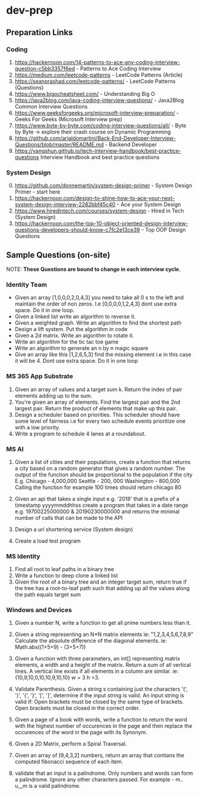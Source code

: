 # dev-prep

## Preparation Links
### Coding
1. https://hackernoon.com/14-patterns-to-ace-any-coding-interview-question-c5bb3357f6ed - Patterns to Ace Coding Interview
2. https://medium.com/leetcode-patterns - LeetCode Patterns (Article)
3. https://seanprashad.com/leetcode-patterns/ - LeetCode Patterns (Questions)
4. https://www.bigocheatsheet.com/ - Understanding Big O
5. https://java2blog.com/java-coding-interview-questions/ - Java2Blog Common Interview Questions
6. https://www.geeksforgeeks.org/microsoft-interview-preparation/ - Geeks For Geeks (Microsoft Interview prep)
7. https://www.byte-by-byte.com/coding-interview-questions/all/ - Byte by Byte -> explore their crash course on Dynamic Programming
8. https://github.com/arialdomartini/Back-End-Developer-Interview-Questions/blob/master/README.md - Backend Developer
9. https://yangshun.github.io/tech-interview-handbook/best-practice-questions Interview Handbook and best practice questions

### System Design
0. https://github.com/donnemartin/system-design-primer - System Design Primer - start here
1. https://hackernoon.com/design-to-shine-how-to-ace-your-next-system-design-interview-2282bbf45c40 - Ace your System Design
2. https://www.hiredintech.com/courses/system-design - Hired in Tech (System Design)
3. https://hackernoon.com/the-top-10-object-oriented-design-interview-questions-developers-should-know-c7fc2e13ce39 - Top OOP Design Questions


## Sample Questions (on-site) 
NOTE: **These Questions are bound to change in each interview cycle.**

### Identity Team
- Given an array [1,0,0,0,2,0,4,3] you need to take all 0 s to the left and maintain the order of non zeros. I.e [0,0,0,0,1,2,4,3] dont use extra space. Do it in one loop.
- Given a linked list write an algorithm to reverse it.
- Given a weighted graph. Write an algorithm to find the shortest path
- Design a lift system. Put the algorithm in code
- Given a 2d matrix. Write an algorithm to rotate it.
- Write an algorithm for the tic tac toe game
- Write an algorithm to generate an n by n magic square
- Give an array like this [1,2,6,5,3] find the missing element i.e in this case it will be 4. Dont use extra space. Do it in one loop

### MS 365 App Substrate
1. Given an array of values and a target sum k. Return the index of pair elements adding up to the sum.
2. You're given an array of elements. Find the largest pair and the 2nd largest pair. Return the product of elements that make up this pair.
3. Design a scheduler based on priorities. This scheduler should have some level of fairness i.e for every two schedule events prioritize one with a low priority.
4. Write a program to schedule 4 lanes at a roundabout.

### MS AI
1. Given a list of cities and their populations, create a function that returns a city based on a random generator that gives a random number. The output of the function should be proportional to the population if the city 
E.g. 
Chicago - 4,000,000
Seattle - 200, 000
Washington - 800,000
Calling the function for example 100 times should return chicago 80

2. Given an api that takes a single input e.g. '2018' that is a prefix of a timestamp yyyymmddhhss create a program that takes in a date range e.g. 19700225000000 & 20190230000000 and returns the minimal number of calls that can be made to the API

3. Design a url shortening service (System design) 

4. Create a load test program

### MS Identity
1. Find all root to leaf paths in a binary tree
2. Write a function to deep clone a linked list
3. Given the root of a binary tree and an integer target sum, return true if the tree has a root-to-leaf path such that adding up all the values along the path equals target sum

### Windows and Devices
1. Given a number N, write a function to get all prime numbers less than it.
2. Given a string representing an N*N matrix elements ie: "1,2,3,4,5,6,7,8,9"
   Calculate the absolute difference of the diagonal elements. ie: Math.abs((1+5+9) - (3+5+7))

3. Given a function with three parameters, an int[] representing matrix elements, a width and a height of the matrix. Return a sum of all vertical lines.
   A vertical line exists if all elements in a column are similar.
   ie: {10,9,10,0,10,10,9,10,10} w = 3 h =3.

4. Validate Parenthesis.
  Given a string s containing just the characters '(', ')', '{', '}', '[', ']', determine if the input string is valid.
  An input string is valid if:
  Open brackets must be closed by the same type of brackets.
  Open brackets must be closed in the correct order.
5. Given a page of a book with words, write a function to return the word with the highest number of occurences in the page and then replace
   the occurences of the word in the page with its Synonym.
6. Given a 2D Matrix, perform a Spiral Traversal.
7. Given an array of [9,4,3,2] numbers, return an array that contians the computed fibonacci sequence of each item.
8. validate that an input is a palindrome. Only numbers and words can form a palindrome. Ignore any other characters passed. For example - m.. u,,,m is a valid palindrome.

